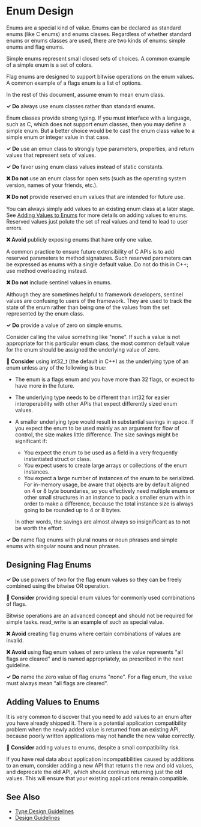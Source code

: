 # Enum Design

Enums are a special kind of value. Enums can be declared as standard enums (like C enums) and enums classes.
Regardless of whether standard enums or enums classes are used, there are two kinds of enums: simple enums and flag 
enums. 

Simple enums represent small closed sets of choices. A common example of a simple enum is a set of colors.

Flag enums are designed to support bitwise operations on the enum values. A common example of a flags enum is
a list of options.

In the rest of this document, assume enum to mean enum class.

**✓ Do** always use enum classes rather than standard enums.

Enum classes provide strong typing. If you must interface with a language, such as C, which does not support enum
classes, then you may define a simple enum. But a better choice would be to cast the enum class value to a simple
enum or integer value in that case.


**✓ Do** use an emun class to strongly type parameters, properties, and return values that represent sets of values.

**✓ Do** favor using enum class values instead of static constants.

**❌ Do not** use an enum class for open sets (such as the operating system version, names of your friends, etc.).

**❌ Do not** provide reserved enum values that are intended for future use.

You can always simply add values to an existing enum class at a later stage. 
See [Adding Values to Enums](#adding-values-to_enums) for more details on adding values to enums. 
Reserved values just polute the set of real values and tend to lead to user errors.

**❌ Avoid** publicly exposing enums that have only one value.

A common practice to ensure future extensibility of C APIs is to add reserved parameters to method signatures. Such
reserved parameters can be expressed as enums with a single default value. Do not do this in C++; use 
method overloading instead.

**❌ Do not** include sentinel values in enums.

Although they are sometimes helpful to framework developers, sentinel values are confusing to users of the framework.
They are used to track the state of the enum rather than being one of the values from the set represented by
the enum class.

**✓ Do** provide a value of zero on simple enums.

Consider calling the value something like "none". If such a value is not appropriate for this particular enum class,
the most common default value for the enum should be assigned the underlying value of zero.

**🤔 Consider** using int32_t (the default in C++) as the underlying type of an enum unless any of the following is
true:

* The enum is a flags enum and you have more than 32 flags, or expect to have more in the future.

* The underlying type needs to be different than int32 for easier interoperability with other APIs that expect
differently sized enum values.

* A smaller underlying type would result in substantial savings in space. If you expect the enum to be used mainly
as an argument for flow of control, the size makes little difference. The size savings might be significant if:
  * You expect the enum to be used as a field in a very frequently instantiated struct or class.
  * You expect users to create large arrays or collections of the enum instances.
  * You expect a large number of instances of the enum to be serialized. For in-memory usage, be aware that objects
  are by default aligned on 4 or 8 byte boundaries, so you effectively need multiple enums or other small
  structures in an instance to pack a smaller enum with in order to make a difference, because the total instance
  size is always going to be rounded up to 4 or 8 bytes.

  In other words, the savings are almost always so insignificant as to not be worth the effort.

**✓ Do** name flag enums with plural nouns or noun phrases and simple enums with singular nouns and noun phrases.

## Designing Flag Enums

**✓ Do** use powers of two for the flag enum values so they can be freely combined using the bitwise OR operation.

**🤔 Consider** providing special enum values for commonly used combinations of flags.

Bitwise operations are an advanced concept and should not be required for simple tasks. read_write is an example
of such as special value.

**❌ Avoid** creating flag enums where certain combinations of values are invalid.

**❌ Avoid** using flag enum values of zero unless the value represents "all flags are cleared" and is named
appropriately, as prescribed in the next guideline.

**✓ Do** name the zero value of flag enums "none". For a flag enum, the value must always mean "all flags are cleared".

## Adding Values to Enums

It is very common to discover that you need to add values to an enum after you have already shipped it. There is a
potential application compatibility problem when the newly added value is returned from an existing API, because
poorly written applications may not handle the new value correctly.

**🤔 Consider** adding values to enums, despite a small compatibility risk.

If you have real data about application incompatibilities caused by additions to an enum, consider adding a new API
that returns the new and old values, and deprecate the old API, which should continue returning just the old values.
This will ensure that your existing applications remain compatible.

## See Also

* [Type Design Guidelines](type_design_guidelines.md)
* [Design Guidelines](design_guidelines.md)
